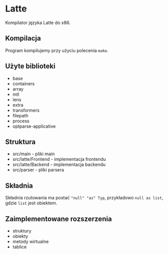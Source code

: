 # Latte

Kompilator języka Latte do x86.

## Kompilacja
Program kompilujemy przy użyciu polecenia `make`.

## Użyte biblioteki
- base
- containers
- array
- mtl
- lens
- extra
- transformers
- filepath
- process
- optparse-applicative


## Struktura
- src/main - pliki main
- src/latte/Frontend - implementacja frontendu
- src/latte/Backend - implementacja backendu
- src/parser - pliki parsera

## Składnia
Składnia rzutowania ma postać `"null" "as" Typ`, przykładowo `null as list`, gdzie `list` jest obiektem.

## Zaimplementowane rozszerzenia
- struktury
- obiekty
- metody wirtualne
- tablice

